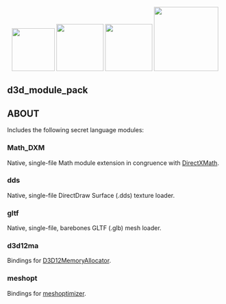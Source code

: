 <p align="center">
  <img src="https://github.com/user-attachments/assets/4f260dda-f995-47e9-ac0c-5772a97b0662" width=100px></img>
  <img src="https://github.com/user-attachments/assets/634291f4-36ae-450b-b7e9-355c59c21066" width=110px></img>
  <img src="https://github.com/user-attachments/assets/572e4bbc-7907-4821-8315-45324dc8dfb7" width=110px></img>
  <img src="https://github.com/user-attachments/assets/45309e16-8501-45fe-9f02-d05a32427b75" width=150px></img>
</p>

## d3d_module_pack

## ABOUT

Includes the following secret language modules:

### Math_DXM

Native, single-file Math module extension in congruence with [DirectXMath](https://github.com/microsoft/DirectXMath).

### dds

Native, single-file DirectDraw Surface (.dds) texture loader.

### gltf

Native, single-file, barebones GLTF (.glb) mesh loader.

### d3d12ma

Bindings for [D3D12MemoryAllocator](https://github.com/GPUOpen-LibrariesAndSDKs/D3D12MemoryAllocator).

### meshopt

Bindings for [meshoptimizer](https://github.com/zeux/meshoptimizer).
